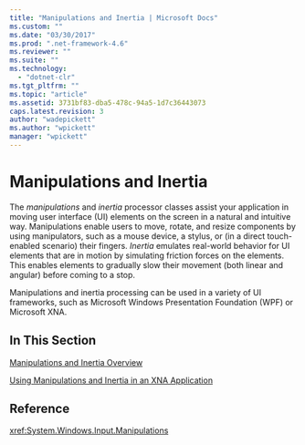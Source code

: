 ```yaml
---
title: "Manipulations and Inertia | Microsoft Docs"
ms.custom: ""
ms.date: "03/30/2017"
ms.prod: ".net-framework-4.6"
ms.reviewer: ""
ms.suite: ""
ms.technology: 
  - "dotnet-clr"
ms.tgt_pltfrm: ""
ms.topic: "article"
ms.assetid: 3731bf83-dba5-478c-94a5-1d7c36443073
caps.latest.revision: 3
author: "wadepickett"
ms.author: "wpickett"
manager: "wpickett"
---
```

# Manipulations and Inertia
The *manipulations* and *inertia* processor classes assist your application in moving user interface (UI) elements on the screen in a natural and intuitive way. Manipulations enable users to move, rotate, and resize components by using manipulators, such as a mouse device, a stylus, or (in a direct touch-enabled scenario) their fingers. *Inertia* emulates real-world behavior for UI elements that are in motion by simulating friction forces on the elements. This enables elements to gradually slow their movement (both linear and angular) before coming to a stop.  
  
 Manipulations and inertia processing can be used in a variety of UI frameworks, such as Microsoft Windows Presentation Foundation (WPF) or Microsoft XNA.  
  
## In This Section  
 [Manipulations and Inertia Overview](../../../docs/framework/common-client-technologies/manipulations-and-inertia-overview.md)  
  
 [Using Manipulations and Inertia in an XNA Application](../../../docs/framework/common-client-technologies/using-manipulations-and-inertia-in-an-xna-application.md)  
  
## Reference  
 <xref:System.Windows.Input.Manipulations>